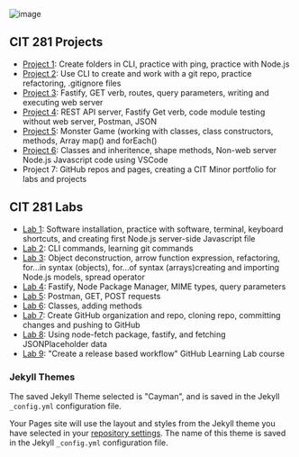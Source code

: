 ![image](https://user-images.githubusercontent.com/67397853/171092608-0c3ba478-c2ce-4ddd-be91-567478708a39.png)


## CIT 281 Projects
- [Project 1](https://github.com/CIT-daniellemendoza/cit281-p1): Create folders in CLI, practice with ping, practice with Node.js
- [Project 2](https://github.com/CIT-daniellemendoza/cit281-p2): Use CLI to create and work with a git repo, practice refactoring, .gitignore files
- [Project 3](https://github.com/CIT-daniellemendoza/cit281-p3): Fastify, GET verb, routes, query parameters, writing and executing web server
- [Project 4](https://github.com/CIT-daniellemendoza/cit281-p4): REST API server, Fastify Get verb, code module testing without web server, Postman, JSON
- [Project 5](https://github.com/CIT-daniellemendoza/cit281-p5): Monster Game (working with classes, class constructors, methods, Array map() and forEach()
- [Project 6](https://github.com/CIT-daniellemendoza/cit281-p6): Classes and inheritence, shape methods, Non-web server Node.js Javascript code using VSCode
- Project 7: GitHub repos and pages, creating a CIT Minor portfolio for labs and projects

## CIT 281 Labs
- [Lab 1](https://github.com/CIT-daniellemendoza/cit281-lab1): Software installation, practice with software, terminal, keyboard shortcuts, and creating first Node.js server-side Javascript file
- [Lab 2](https://github.com/CIT-daniellemendoza/cit281-lab2): CLI commands, learning git commands
- [Lab 3](https://github.com/CIT-daniellemendoza/cit281-lab3): Object deconstruction, arrow function expression, refactoring, for...in syntax (objects), for...of syntax (arrays)creating and importing Node.js models, spread operator
- [Lab 4](https://github.com/CIT-daniellemendoza/cit281-lab4): Fastify, Node Package Manager, MIME types, query parameters
- [Lab 5](https://github.com/CIT-daniellemendoza/cit281-lab5): Postman, GET, POST requests
- [Lab 6](https://github.com/CIT-daniellemendoza/cit281-lab6): Classes, adding methods
- [Lab 7](https://github.com/CIT-daniellemendoza/cit281-lab7): Create GitHub organization and repo, cloning repo, committing changes and pushing to GitHub
- [Lab 8](https://github.com/CIT-daniellemendoza/cit281-lab8): Using node-fetch package, fastify, and fetching JSONPlaceholder data
- [Lab 9](https://github.com/CIT-daniellemendoza/cit281-lab9): "Create a release based workflow" GitHub Learning Lab course


### Jekyll Themes
The saved Jekyll Theme selected is "Cayman", and is saved in the Jekyll `_config.yml` configuration file. 

Your Pages site will use the layout and styles from the Jekyll theme you have selected in your [repository settings](https://github.com/CIT-daniellemendoza/daniellemendoza.github.io/settings/pages). The name of this theme is saved in the Jekyll `_config.yml` configuration file.

